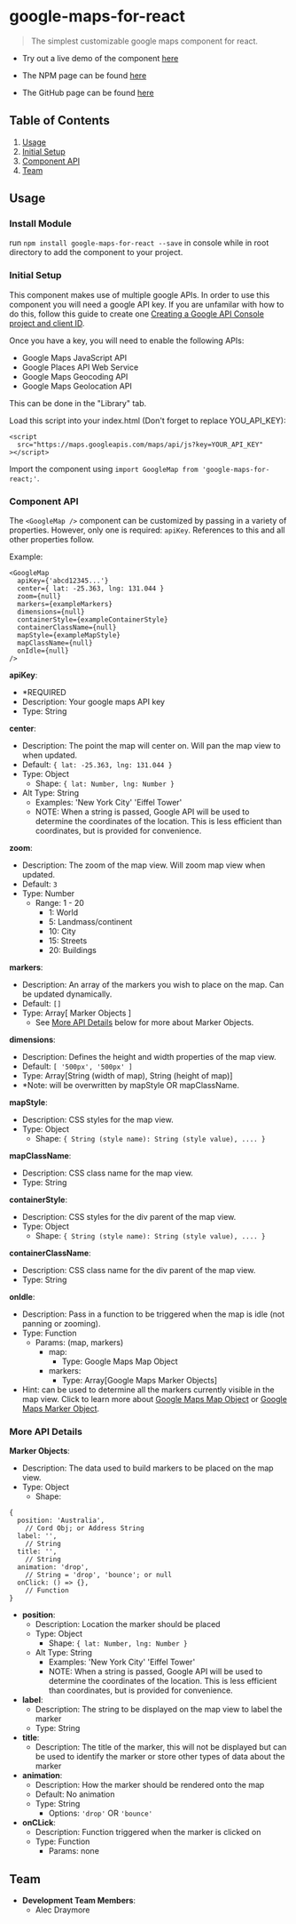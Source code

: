 # google-maps-for-react

> The simplest customizable google maps component for react.

- Try out a live demo of the component [here](https://google-maps-for-react.herokuapp.com)

- The NPM page can be found [here](https://www.npmjs.com/package/google-maps-for-react)

- The GitHub page can be found [here](https://github.com/CaribouBlue/google-maps-for-react)

## Table of Contents

1. [Usage](#usage)
  1. [Initial Setup](#initial-setup)
  1. [Component API](#component-api)
1. [Team](#team)

## Usage

### Install Module

run ```npm install google-maps-for-react --save``` in console while in root directory to add the component to your project.

### Initial Setup

This component makes use of multiple google APIs. In order to use this component you will need a google API key. If you are unfamilar with how to do this, follow this guide to create one [Creating a Google API Console project and client ID](https://developers.google.com/identity/sign-in/web/devconsole-project).

Once you have a key, you will need to enable the following APIs:

  - Google Maps JavaScript API
  - Google Places API Web Service
  - Google Maps Geocoding API
  - Google Maps Geolocation API

This can be done in the "Library" tab.

Load this script into your index.html (Don't forget to replace YOU_API_KEY):
```
<script 
  src="https://maps.googleapis.com/maps/api/js?key=YOUR_API_KEY"
></script>
```

Import the component using ```import GoogleMap from 'google-maps-for-react;'```.

### Component API

The ```<GoogleMap />``` component can be customized by passing in a variety of properties. However, only one is required: ```apiKey```. References to this and all other properties follow.

Example: 
```
<GoogleMap
  apiKey={'abcd12345...'}    
  center={ lat: -25.363, lng: 131.044 }                   
  zoom={null}                     
  markers={exampleMarkers}               
  dimensions={null}               
  containerStyle={exampleContainerStyle} 
  containerClassName={null}         
  mapStyle={exampleMapStyle}                   
  mapClassName={null}               
  onIdle={null}   
/>
```

__apiKey__:
- \*REQUIRED
- Description: Your google maps API key
- Type: String

__center__:
- Description: The point the map will center on. Will pan the map view to when updated.
- Default: ```{ lat: -25.363, lng: 131.044 }```
- Type: Object
  - Shape: ```{ lat: Number, lng: Number }```
- Alt Type: String
  - Examples: 'New York City' 'Eiffel Tower'
  - NOTE: When a string is passed, Google API will be used to determine the coordinates of the location. This is less efficient than coordinates, but is provided for convenience.

__zoom__:
- Description: The zoom of the map view. Will zoom map view when updated. 
- Default: ```3```
- Type: Number
  - Range: 1 - 20
    - 1: World
    - 5: Landmass/continent
    - 10: City
    - 15: Streets
    - 20: Buildings

__markers__:
- Description: An array of the markers you wish to place on the map. Can be updated dynamically.
- Default: ```[]```
- Type: Array[ Marker Objects ]
  - See [More API Details](#more-api-details) below for more about Marker Objects.

__dimensions__:
- Description: Defines the height and width properties of the map view. 
- Default: ```[ '500px', '500px' ]```
- Type: Array[String (width of map), String (height of map)]
- \*Note: will be overwritten by mapStyle OR mapClassName.

__mapStyle__:
- Description: CSS styles for the map view.
- Type: Object
  - Shape: ```{ String (style name): String (style value), .... }```

__mapClassName__:
- Description: CSS class name for the map view.
- Type: String

__containerStyle__:
- Description: CSS styles for the div parent of the map view.
- Type: Object
  - Shape: ```{ String (style name): String (style value), .... }```

__containerClassName__:
- Description: CSS class name for the div parent of the map view.
- Type: String

__onIdle__:
- Description: Pass in a function to be triggered when the map is idle (not panning or zooming). 
- Type: Function
  - Params: (map, markers)
    - map:
      - Type: Google Maps Map Object
    - markers:
      - Type: Array[Google Maps Marker Objects]
- Hint: can be used to determine all the markers currently visible in the map view. Click to learn more about [Google Maps Map Object](https://developers.google.com/maps/documentation/javascript/3.exp/reference#Map) or [Google Maps Marker Object](https://developers.google.com/maps/documentation/javascript/3.exp/reference#Marker).

### More API Details

__Marker Objects__:
- Description: The data used to build markers to be placed on the map view.
- Type: Object
  - Shape: 
```
{
  position: 'Australia',       
    // Cord Obj; or Address String
  label: '',           
    // String
  title: '',          
    // String
  animation: 'drop',  
    // String = 'drop', 'bounce'; or null
  onClick: () => {},  
    // Function
}
```
  - __position__:
    - Description: Location the marker should be placed
    - Type: Object
      - Shape: ```{ lat: Number, lng: Number }```
    - Alt Type: String
      - Examples: 'New York City' 'Eiffel Tower'
      - NOTE: When a string is passed, Google API will be used to determine the coordinates of the location. This is less efficient than coordinates, but is provided for convenience.
  - __label__:
    - Description: The string to be displayed on the map view to label the marker
    - Type: String
  - __title__:
    - Description: The title of the marker, this will not be displayed but can be used to identify the marker or store other types of data about the marker
  - __animation__:
    - Description: How the marker should be rendered onto the map
    - Default: No animation
    - Type: String
      - Options: ``'drop'`` OR ``'bounce'``
  - __onCLick__:
    - Description: Function triggered when the marker is clicked on
    - Type: Function
      - Params: none

## Team

  - __Development Team Members__: 
    - Alec Draymore